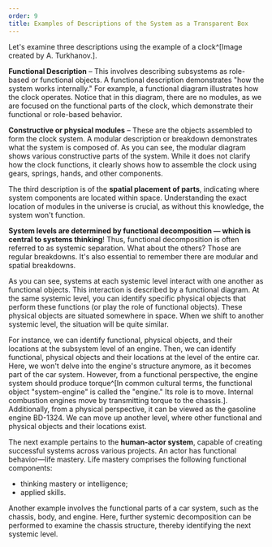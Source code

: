 ```yaml
---
order: 9
title: Examples of Descriptions of the System as a Transparent Box
---
```


Let's examine three descriptions using the example of a clock^[Image created by A. Turkhanov.].

**Functional Description** – This involves describing subsystems as role-based or functional objects. A functional description demonstrates "how the system works internally." For example, a functional diagram illustrates how the clock operates. Notice that in this diagram, there are no modules, as we are focused on the functional parts of the clock, which demonstrate their functional or role-based behavior.

**Constructive or physical modules** – These are the objects assembled to form the clock system. A modular description or breakdown demonstrates what the system is composed of. As you can see, the modular diagram shows various constructive parts of the system. While it does not clarify how the clock functions, it clearly shows how to assemble the clock using gears, springs, hands, and other components.

The third description is of the **spatial placement of parts**, indicating where system components are located within space. Understanding the exact location of modules in the universe is crucial, as without this knowledge, the system won't function.

**System levels are determined by functional decomposition — which is central to systems thinking**! Thus, functional decomposition is often referred to as systemic separation. What about the others? Those are regular breakdowns. It's also essential to remember there are modular and spatial breakdowns.

As you can see, systems at each systemic level interact with one another as functional objects. This interaction is described by a functional diagram. At the same systemic level, you can identify specific physical objects that perform these functions (or play the role of functional objects). These physical objects are situated somewhere in space. When we shift to another systemic level, the situation will be quite similar.

For instance, we can identify functional, physical objects, and their locations at the subsystem level of an engine. Then, we can identify functional, physical objects and their locations at the level of the entire car. Here, we won't delve into the engine's structure anymore, as it becomes part of the car system. However, from a functional perspective, the engine system should produce torque^[In common cultural terms, the functional object "system-engine" is called the "engine." Its role is to move. Internal combustion engines move by transmitting torque to the chassis.]. Additionally, from a physical perspective, it can be viewed as the gasoline engine BD-1324. We can move up another level, where other functional and physical objects and their locations exist.

The next example pertains to the **human-actor system**, capable of creating successful systems across various projects. An actor has functional behavior—life mastery. Life mastery comprises the following functional components:

* thinking mastery or intelligence;
* applied skills.

Another example involves the functional parts of a car system, such as the chassis, body, and engine. Here, further systemic decomposition can be performed to examine the chassis structure, thereby identifying the next systemic level.